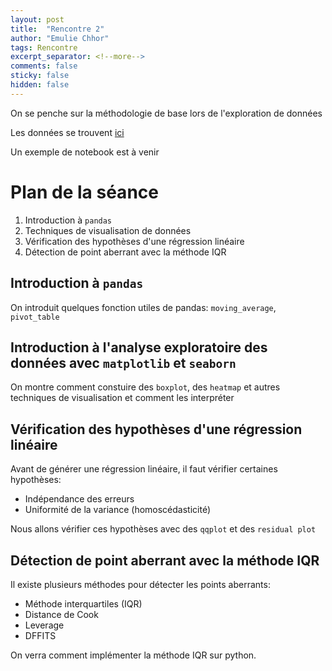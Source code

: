 ```yaml
---
layout: post
title:  "Rencontre 2"
author: "Emulie Chhor"
tags: Rencontre
excerpt_separator: <!--more-->
comments: false
sticky: false
hidden: false
---
```


On se penche sur la méthodologie de base lors de l'exploration de données
<!--more-->

Les données se trouvent [ici](https://github.com/UdemAI/Code/blob/main/Datasets/shampoo.csv)

Un exemple de notebook est à venir

# Plan de la séance

1. Introduction à `pandas`
2. Techniques de visualisation de données 
3. Vérification des hypothèses d'une régression linéaire
4. Détection de point aberrant avec la méthode IQR

## Introduction à `pandas`

On introduit quelques fonction utiles de pandas: `moving_average`, `pivot_table`

## Introduction à l'analyse exploratoire des données avec `matplotlib` et `seaborn`

On montre comment constuire des `boxplot`, des `heatmap` et autres 
techniques de visualisation et comment les interpréter

## Vérification des hypothèses d'une régression linéaire

Avant de générer une régression linéaire, il faut vérifier certaines hypothèses:
- Indépendance des erreurs
- Uniformité de la variance (homoscédasticité) 

Nous allons vérifier ces hypothèses avec des `qqplot` et des `residual plot`

## Détection de point aberrant avec la méthode IQR

Il existe plusieurs méthodes pour détecter les points aberrants: 
- Méthode interquartiles (IQR)
- Distance de Cook
- Leverage
- DFFITS

On verra comment implémenter la méthode IQR sur python.


